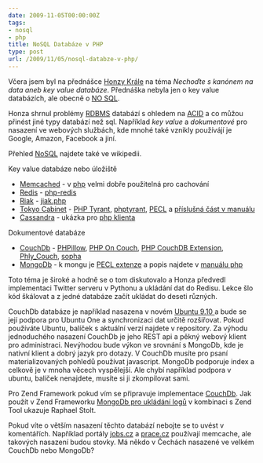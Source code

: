 ```yaml
---
date: 2009-11-05T00:00:00Z
tags:
- nosql
- php
title: NoSQL Databáze v PHP
type: post
url: /2009/11/05/nosql-databze-v-php/
---
```


V&#269;era jsem byl na p&#345;edn&aacute;&scaron;ce <a href="https://twitter.com/honzakral">Honzy Kr&aacute;le</a> na t&eacute;ma <em>Necho&#271;te s kan&oacute;nem na data aneb key value datab&aacute;ze</em>. P&#345;edn&aacute;&scaron;ka nebyla jen o key value datab&aacute;z&iacute;ch, ale obecn&#283; o <a href="https://nosql-databases.org/" target="_blank">NO SQL</a>.

Honza shrnul probl&eacute;my <a href="https://en.wikipedia.org/wiki/RDBMS">RDBMS</a> datab&aacute;z&iacute; s ohledem na <a href="https://en.wikipedia.org/wiki/ACID">ACID</a> a co m&#367;&#382;ou p&#345;in&eacute;st jin&eacute; typy datab&aacute;z&iacute; ne&#382; sql. Nap&#345;&iacute;klad <em>key value</em> a <em>dokumentov&eacute;</em> pro nasazen&iacute; ve webov&yacute;ch slu&#382;b&aacute;ch, kde mnoh&eacute; tak&eacute; vznikly pou&#382;&iacute;v&aacute;j&iacute; je Google, Amazon, Facebook a jin&iacute;.

P&#345;ehled <a href="https://en.wikipedia.org/wiki/NoSQL">NoSQL</a> najdete tak&eacute; ve wikipedii.

Key value datab&aacute;ze nebo &uacute;lo&#382;i&scaron;t&#283;
<ul>
	<li><a href="https://www.danga.com/memcached/">Memcached</a> - v <a href="https://cz2.php.net/memcache">php</a> velmi dob&#345;e pou&#382;iteln&aacute; pro cachov&aacute;n&iacute;</li>
	<li><a href="https://code.google.com/p/redis/">Redis</a> - <a href="https://code.google.com/p/php-redis/">php-redis</a></li>
	<li><a href="https://riak.basho.com/">Riak</a> - <a href="https://hg.basho.com/riak/src/tip/client_lib/jiak.php">jiak.php</a></li>
	<li><a href="https://1978th.net/tokyocabinet/">Tokyo Cabinet</a> - <a href="https://mamasam.indefero.net/p/tyrant/">PHP Tyrant</a>, <a href="https://code.google.com/p/phptyrant/">phptyrant</a>, <a href="https://pecl.php.net/package/tokyo_tyrant">PECL</a> a <a href="https://www.php.net/manual/en/book.tokyo-tyrant.php">p&#345;&iacute;slu&scaron;n&aacute; &#269;&aacute;st v manu&aacute;lu</a></li>
	<li><a href="https://incubator.apache.org/cassandra/">Cassandra</a> - uk&aacute;zka pro <a href="https://wiki.apache.org/cassandra/ClientExamples">php klienta</a></li>
</ul>
Dokumentov&eacute; datab&aacute;ze
<ul>
	<li><a href="couchdb.apache.org/">CouchDb</a> - <a href="https://arbitracker.org/phpillow.html">PHPillow</a>, <a href="https://github.com/dready92/PHP-on-Couch">PHP On Couch</a>, <a href="https://www.topdog.za.net/php_couchdb_extension">PHP CouchDB Extension</a>, <a href="https://github.com/weierophinney/phly/tree/master/Phly_Couch">Phly_Couch</a>, <a href="https://github.com/shevron/sopha/tree/master">sopha</a></li>
	<li><a href="www.mongodb.org/">MongoDb</a> - k mongu je <a href="https://pecl.php.net/package/mongo">PECL extenze</a> a popis najdete v <a href="https://php.net/manual/en/class.mongodb.php">manu&aacute;lu php</a></li>
</ul>
Toto t&eacute;ma je &scaron;irok&eacute; a hodn&#283; se o tom diskutovalo a Honza p&#345;edvedl implementaci Twitter serveru v Pythonu a ukl&aacute;d&aacute;n&iacute; dat do Redisu. Lekce &scaron;lo k&oacute;d &scaron;k&aacute;lovat a z jedn&eacute; datab&aacute;ze za&#269;&iacute;t ukl&aacute;dat do deseti r&#367;zn&yacute;ch.

CouchDb datab&aacute;ze je nap&#345;&iacute;klad nasazena v nov&eacute;m <a href="https://www.linux-magazine.com/Online/News/Relaxed-Ubuntu-9.10-CouchDB-to-be-Integrated">Ubuntu 9.10 </a>a bude se jej&iacute; podpora pro Ubuntu One a synchronizaci dat ur&#269;it&#283; roz&scaron;i&#345;ovat. Pokud pou&#382;&iacute;v&aacute;te Ubuntu, bal&iacute;&#269;ek s aktu&aacute;ln&iacute; verz&iacute; najdete v repository. Za v&yacute;hodu jednoduch&eacute;ho nasazen&iacute; CouchDb je jeho REST api a p&#283;kn&yacute; webov&yacute; klient pro administraci. Nev&yacute;hodou bude v&yacute;kon ve srovn&aacute;n&iacute; s MongoDb, kde je nativn&iacute; klient a dobr&yacute; jazyk pro dotazy. V CouchDb mus&iacute;te pro psan&iacute; materializovan&yacute;ch pohled&#367; pou&#382;&iacute;vat javascript. MongoDb podporuje index a celkov&#283; je v mnoha v&#283;cech vysp&#283;lej&scaron;&iacute;. Ale chyb&iacute; nap&#345;&iacute;klad podpora v ubuntu, bal&iacute;&#269;ek nenajdete, mus&iacute;te si ji zkompilovat sami.

Pro Zend Framework pokud v&iacute;m se p&#345;ipravuje implementace <a href="https://framework.zend.com/wiki/display/ZFPROP/Zend_Couch+-+Matthew+Weier+O%27Phinney">CouchDb</a>. Jak pou&#382;&iacute;t v Zend Frameworku <a href="https://raphaelstolt.blogspot.com/2009/09/logging-to-mongodb-and-accessing-log.html">MongoDb pro ukl&aacute;d&aacute;n&iacute; log&#367;</a> v kombinaci s Zend Tool ukazuje Raphael Stolt.

Pokud v&iacute;te o v&#283;t&scaron;&iacute;m nasazen&iacute; t&#283;chto datab&aacute;z&iacute; nebojte se to uv&eacute;st v koment&aacute;&#345;&iacute;ch. Nap&#345;&iacute;klad port&aacute;ly <a href="https://www.jobs.cz" target="_blank">jobs.cz</a> a <a href="https://www.prace.cz">prace.cz</a> pou&#382;&iacute;vaj&iacute; memcache, ale takov&yacute;ch nasazen&iacute; budou stovky. M&aacute; n&#283;kdo v &#268;ech&aacute;ch nasazen&eacute; ve velk&eacute;m CouchDb nebo MongoDb?
<div id="_mcePaste" style="overflow: hidden; position: absolute; left: -10000px; top: 61px; width: 1px; height: 1px;">https://arbitracker.org/phpillow.html</div>
